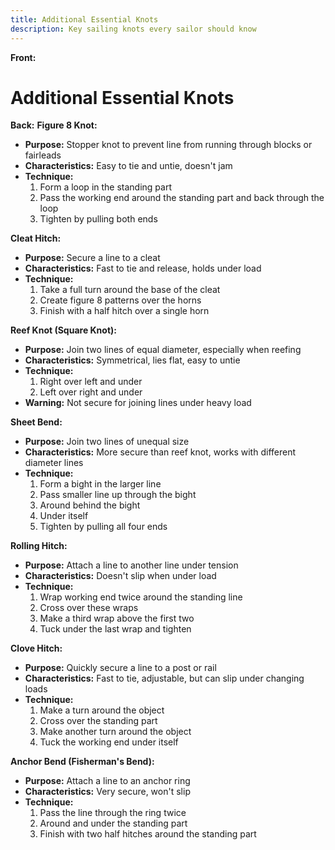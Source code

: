 ```yaml
---
title: Additional Essential Knots
description: Key sailing knots every sailor should know
---
```


**Front:**
# Additional Essential Knots

**Back:**
**Figure 8 Knot:**
- **Purpose:** Stopper knot to prevent line from running through blocks or fairleads
- **Characteristics:** Easy to tie and untie, doesn't jam
- **Technique:**
  1. Form a loop in the standing part
  2. Pass the working end around the standing part and back through the loop
  3. Tighten by pulling both ends

**Cleat Hitch:**
- **Purpose:** Secure a line to a cleat
- **Characteristics:** Fast to tie and release, holds under load
- **Technique:**
  1. Take a full turn around the base of the cleat
  2. Create figure 8 patterns over the horns
  3. Finish with a half hitch over a single horn

**Reef Knot (Square Knot):**
- **Purpose:** Join two lines of equal diameter, especially when reefing
- **Characteristics:** Symmetrical, lies flat, easy to untie
- **Technique:**
  1. Right over left and under
  2. Left over right and under
- **Warning:** Not secure for joining lines under heavy load

**Sheet Bend:**
- **Purpose:** Join two lines of unequal size
- **Characteristics:** More secure than reef knot, works with different diameter lines
- **Technique:**
  1. Form a bight in the larger line
  2. Pass smaller line up through the bight
  3. Around behind the bight
  4. Under itself
  5. Tighten by pulling all four ends

**Rolling Hitch:**
- **Purpose:** Attach a line to another line under tension
- **Characteristics:** Doesn't slip when under load
- **Technique:**
  1. Wrap working end twice around the standing line
  2. Cross over these wraps
  3. Make a third wrap above the first two
  4. Tuck under the last wrap and tighten

**Clove Hitch:**
- **Purpose:** Quickly secure a line to a post or rail
- **Characteristics:** Fast to tie, adjustable, but can slip under changing loads
- **Technique:**
  1. Make a turn around the object
  2. Cross over the standing part
  3. Make another turn around the object
  4. Tuck the working end under itself

**Anchor Bend (Fisherman's Bend):**
- **Purpose:** Attach a line to an anchor ring
- **Characteristics:** Very secure, won't slip
- **Technique:**
  1. Pass the line through the ring twice
  2. Around and under the standing part
  3. Finish with two half hitches around the standing part 